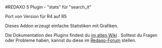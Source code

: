 #REDAXO 5 Plugin - "stats" für "search_it"

Port von Version für R4 auf R5

Dieses Addon erzeugt einfache Statistiken mit Grafiken.


Die Dokumentation des Plugins findest du [im alten Wiki](http://www.redaxo.org/de/wiki/index.php?n=R4.RexSearch) .
Solltest du Fragen oder Probleme haben, kannst du diese im [Redaxo-Forum](http://forum.redaxo.de/ftopic12965) stellen.

